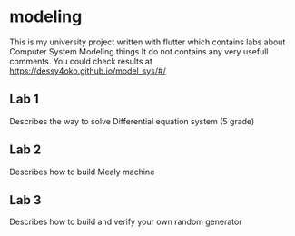 # modeling

This is my university project written with flutter which contains labs about Computer System Modeling things
It do not contains any very usefull comments. You could check results at https://dessy4oko.github.io/model_sys/#/

## Lab 1

Describes the way to solve Differential equation system (5 grade)

## Lab 2

Describes how to build Mealy machine

## Lab 3

Describes how to build and verify your own random generator
